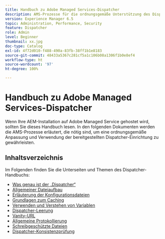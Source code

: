 ```yaml
---
title: Handbuch zu Adobe Managed Services-Dispatcher
description: AMS-Prozesse für die ordnungsgemäße Unterstützung des Dispatcher-Setups.
version: Experience Manager 6.5
topic: Administration, Performance, Security
feature: Dispatcher
role: Admin
level: Beginner
thumbnail: xx.jpg
doc-type: Catalog
exl-id: 4f72d010-f488-490a-83fb-38ff1b1e8183
source-git-commit: 48433a5367c281cf5a1c106b08a1306f1b0e8ef4
workflow-type: ht
source-wordcount: '97'
ht-degree: 100%

---
```


# Handbuch zu Adobe Managed Services-Dispatcher

Wenn Ihre AEM-Installation auf Adobe Managed Service gehostet wird, sollten Sie dieses Handbuch lesen.
In den folgenden Dokumenten werden die AMS-Prozesse erläutert, die nötig sind, um eine ordnungsgemäße Anpassung und Verwendung der bereitgestellten Dispatcher-Einrichtung zu gewährleisten.

## Inhaltsverzeichnis

Im Folgenden finden Sie die Unterseiten und Themen des Dispatcher-Handbuchs:

- [Was genau ist der „Dispatcher“](./what-is-the-dispatcher.md)
- [Allgemeiner Dateiaufbau](./basic-file-layout.md)
- [Erläuterung der Konfigurationsdateien](./explanation-config-files.md)
- [Grundlagen zum Caching](./understanding-cache.md)
- [Verwenden und Verstehen von Variablen](./variables.md)
- [Dispatcher-Leerung](./disp-flushing.md)
- [Vanity-URL](./disp-vanity-url.md)
- [Allgemeine Protokollierung](./common-logs.md)
- [Schreibgeschützte Dateien](./immutable-files.md)
- [Dispatcher-Konsistenzprüfung](./health-check.md)
